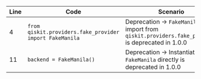 | Line | Code | Scenario | Reference | Artifact | Refactoring |
|------|------|----------|-----------|----------|-------------|
| 4 | `from qiskit.providers.fake_provider import FakeManila` | Deprecation → `FakeManila` import from `qiskit.providers.fake_provider` is deprecated in 1.0.0 | IK | FakeManila | `from qiskit_ibm_runtime.fake_provider import FakeProvider` |
| 11 | `backend = FakeManila()` | Deprecation → Instantiating `FakeManila` directly is deprecated in 1.0.0 | IK | FakeManila | `backend = FakeProvider().get_backend('fake_manila')` |